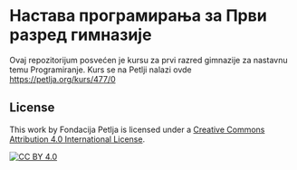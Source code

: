 # Настава програмирања за Први разред гимназије

Ovaj repozitorijum posvećen je kursu za prvi razred gimnazije za nastavnu temu Programiranje. Kurs se na Petlji nalazi ovde https://petlja.org/kurs/477/0

## License

This work by Fondacija Petlja is licensed under a
[Creative Commons Attribution 4.0 International License][cc-by].

[![CC BY 4.0][cc-by-image]][cc-by]

[cc-by]: http://creativecommons.org/licenses/by/4.0/
[cc-by-image]: https://i.creativecommons.org/l/by/4.0/88x31.png

